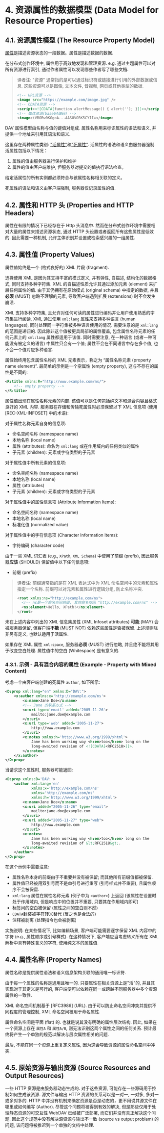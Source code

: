 # 4. 资源属性的数据模型 (Data Model for Resource Properties)

## 4.1. 资源属性模型 (The Resource Property Model)

[属性][glossay:property]是描述资源状态的一段数据。属性是描述数据的数据.

在分布式创作环境中, 属性用于高效地发现和管理资源. e.g. 通过主题属性可以对所有资源进行索引,
通过作者属性可以发现哪些作者写了哪些文档.

> 译者注: "资源" 通常指的是可以通过标识符或链接进行引用的外部数据或信息.
> 这些资源可以是图像, 文本文件, 音视频, 网页或其他类型的数据.
>
> ```xml
> <!-- URL资源 -->
> <image src="https://example.com/image.jpg" />
> <!-- CDATA资源 -->
> <script><![CDATA[function alertMessage() { alert(''); }]]></script>
> <!-- 媒体资源(base64编码) -->
> <image>iVBORw0KGgoA...AASUVORK5CYII=</image>
> ```

DAV 属性模型由名称与值的键值对组成. 属性名称用来标识属性的语法和语义,
并提供一个地址来引用其语法和语义.

这里存在两种属性类别:
["活属性"][glossay:live-property]和["死属性"][glossay:dead-property].
活属性的语法和语义由服务器强制. 活属性包括以下情况：

1. 属性的值由服务器进行保护和维护
2. 属性的值由客户端维护, 但服务器对提交的值执行语法检查。

给定活属性的所有实例都必须符合与该属性名称相关联的定义。

死属性的语法和语义由客户端强制, 服务器仅记录属性的值.

## 4.2. 属性和 HTTP 头 (Properties and HTTP Headers)

属性在有限的情况下已经存在于 Http 头消息中.
然而在分布式创作环境中需要相对大量的属性来描述资源状态,
通过 HTTP 头设置或者返回所有这些属性是低效的.
因此需要一种机制, 允许主体识别并设置或检索感兴趣的一组属性.

## 4.3. 属性值 (Property Values)

属性值始终是一个 (格式良好的) XML 片段 (fragment).

选择使用 XML 是因为其支持丰富的模式定义, 并有弹性, 自描述, 结构化的数据格式,
同时支持多种字符集. XML 的自描述性质允许其通过添加元素 (element) 来扩展任何属性的值.
由于其仍拥有在原始模式 (original schema) 中指定的数据,
并且**必须** (MUST) 忽略不理解的元素, 导致客户端遇到扩展 (extensions) 时不会发生崩溃.

XML 支持多种字符集, 且允许对任何可读的属性进行编码并让用户使用熟悉的字符集进行阅读.
XML 通过使用 `xml:lang` 属性来支持多种语言 (human languages),
同时处理同一字符集被多种语言使用的情况. 需要注意的是 `xml:lang` 的范围是递归的.
因此除非这个值被更具局部的属性覆盖, 包含属性名称元素的任何元素上的 `xml:lang`
属性都适用于该值. 同时需要注意, 在一种语言 (或者一种可能没有被定义的语言) 中属性只会有一个值;
属性不会在不同语言中存在多个值, 也不会一个值对应多种语言.

属性始终用包含属性名称的 XML 元素表示，称之为 “属性名称元素 (property name element)”.
最简单的示例是一个空属性 (empty property), 这与不存在的属性是不同的:

```xml
<R:title xmlns:R="http://www.example.com/ns/">
    <!-- empty property -->
</R:title>
```

属性值出现在属性名称元素的内部. 该值可以是任何包括纯文本和混合内容且格式良好的 XML 内容.
服务器在存储和传输死属性时必须保留以下 XML 信息项 (使用 [REC-XML-INFOSET] 中的术语):

对于属性名称元素自身的信息项:

- 命名空间名称 (namespace name)
- 本地名称 (local name)
- 属性 (attributes): 命名为 `xml:lang` 或在作用域内的任何类似的属性
- 子元素 (children): 元素或字符类型的子元素

对于属性值中所有元素的信息项:

- 命名空间名称 (namespace name)
- 本地名称 (local name)
- 属性 (attributes)
- 子元素 (children): 元素或字符类型的子元素

对于属性值中的属性信息项 (Attribute Information Items):

- 命名空间名称 (namespace name)
- 本地名称 (local name)
- 标准化值 (normalized value)

对于属性值中的字符信息项 (Character Information Items):

- 字符编码 (character code)

由于一些 XML 词汇表 (e.g., `XPath`, `XML Schema`) 中使用了前缀 (prefix),
因此服务器**应该** (SHOULD) 保留值中以下任何信息项:

- 前缀 (prefix)

> 译者注: 前缀通常指的是在 XML 表达式中为 XML 命名空间中的元素和属性指定一个名称.
> 前缀可以对元素和属性进行逻辑分组, 防止名称冲突.
>
> ```xml
> <root xmlns:ns="http://example.com/ns">
>   <!-- ns是一个命名空间前缀, 其向命名空间 "http://example.com/ns" -->
>   <ns:element>Hello, XPath!</ns:element>
> </root>
> ```

未在上述内容中列出的 XML 信息集属性 (XML Infoset attributes) **可能** (MAY)
会被服务器保留, 但客户端**不能** (MUST NOT) 依赖这些属性是否被保留.
上述规则除非另有定义, 也默认适用于活属性.

如果存在 XML 属性 `xml:space`, 服务器**必须** (MUST) 进行忽略,
并且绝不能将其用于改变空白处理. 属性值中的空白 (Whitespace) 是有意义的.

### 4.3.1. 示例 - 具有混合内容的属性 (Example - Property with Mixed Content)

考虑一个由客户端创建的死属性 `author`, 如下所示:

```xml
<D:prop xml:lang="en" xmlns:D="DAV:">
    <x:author xmlns:x='http://example.com/ns'>
        <x:name>Jane Doe</x:name>
        <!-- Jane 的联系方式 -->
        <x:uri type='email' added='2005-11-26'>
            mailto:jane.doe@example.com
        </x:uri>
        <x:uri type='web' added='2005-11-27'>
            http://www.example.com
        </x:uri>
        <x:notes xmlns:h='http://www.w3.org/1999/xhtml'>
            Jane has been working way <h:em>too</h:em> long on the
            long-awaited revision of <![CDATA[<RFC2518>]]>.
        </x:notes>
    </x:author>
</D:prop>
```

当请求这个属性时, 服务器可能返回:

```xml
<D:prop xmlns:D='DAV:'>
    <author xml:lang='en'
            xmlns:x='http://example.com/ns'
            xmlns='http://example.com/ns'
            xmlns:h='http://www.w3.org/1999/xhtml'>
        <x:name>Jane Doe</x:name>
        <x:uri added="2005-11-26" type="email">
            mailto:jane.doe@example.com
        </x:uri>
        <x:uri added="2005-11-27" type="web">
            http://www.example.com
        </x:uri>
        <x:notes>
            Jane has been working way <h:em>too</h:em> long on the
            long-awaited revision of &lt;RFC2518&gt;.
        </x:notes>
    </author>
</D:prop>
```

在这个示例中需要注意:

- 属性名称本身的前缀由于不重要并没有被保留; 而其他所有前缀值都被保留.
- 属性值已经被用双引号而不是单引号进行重写 (引号样式并不重要), 且属性顺序不会被保留.
- `xml:lang` 属性在属性名称元素 (例子中为 `<author>`) 上返回 (该属性在设置时处于作用域内,
  但是响应中的位置并不重要, 只要其在作用域内即可)
- 标签间的空白被保留 (属性之间的空白则不然)
- `CDATA`封装被字符转义替代 (反之也是合法的)
- 注释被剥离 (处理指令也会被剥离)

实施说明: 在某些情况下, 比如编辑场景, 客户端可能需要逐字保留 XML 内容中的字符
(e.g., 属性顺序或引号样式).
在这种情况下, 客户端应当考虑转义所有在 XML 解析中具有特殊含义的字符, 使用纯文本的属性值.

## 4.4. 属性名称 (Property Names)

属性名称是提供属性语法和语义信息架构关联的通用唯一标识符.

由于每一个属性的名称是通用且唯一的. 只要属性在相关资源上是"活"的,
并且其实现对于其定义是可行的, 客户端便可以依赖在同一或跨越不同服务器中多个资源属性的一致性.

XML 命名空间机制基于 [RFC3986] (URL). 由于可以防止命名空间冲突并提供不同程度的管理控制,
XML 命名空间被用于命名属性.

属性命名空间是平面 (flat) 的. 也就是说其没有明确的属性层次结构. 因此,
如果在一个资源上存在 `属性A` 和 `属性A/B`, 则无法识别这两个属性之间的任何关系.
预计最终将产生一个单独的规范以解决与层次属性相关的问题.

最后, 不能在同一个资源上重复定义属性, 因为这会导致资源的属性命名空间中冲突.

## 4.5. 原始资源与输出资源 (Source Resources and Output Resources)

一些 HTTP 资源是由服务器动态生成的. 对于这些资源, 可能存在一些源码用于控制如何生成该资源.
源文件与输出 HTTP 资源的关系可以是一对一, 一对多, 多对一或多对多的.
HTTP 中并没有机制来确定资源是否是动态的，更不用说其源文件在哪里或如何编写 (Author).
尽管这个问题将被得到有效的解决, 但是那些仅用于处理静态资源的可交互性 WebDAV 已经被广泛部署,
而它们并没有真正解决这个问题. 因此这个规范中没有解决源资源与输出不一致 (source vs output
problam) 的问题, 该问题将被推迟到一个单独的文档中处理.

[glossay:property]: ./3-terminology.md#属性-property
[glossay:live-property]: ./3-terminology.md#活属性-live-property
[glossay:dead-property]: ./3-terminology.md#死属性-dead-property
